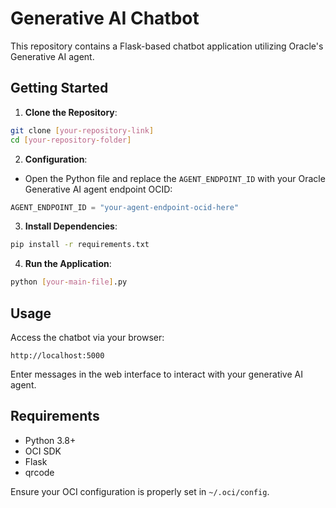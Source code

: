 # Generative AI Chatbot

This repository contains a Flask-based chatbot application utilizing Oracle's Generative AI agent.

## Getting Started

1. **Clone the Repository**:
```bash
git clone [your-repository-link]
cd [your-repository-folder]
```

2. **Configuration**:
- Open the Python file and replace the `AGENT_ENDPOINT_ID` with your Oracle Generative AI agent endpoint OCID:

```python
AGENT_ENDPOINT_ID = "your-agent-endpoint-ocid-here"
```

3. **Install Dependencies**:
```bash
pip install -r requirements.txt
```

4. **Run the Application**:
```bash
python [your-main-file].py
```

## Usage

Access the chatbot via your browser:
```
http://localhost:5000
```

Enter messages in the web interface to interact with your generative AI agent.

## Requirements
- Python 3.8+
- OCI SDK
- Flask
- qrcode

Ensure your OCI configuration is properly set in `~/.oci/config`.

